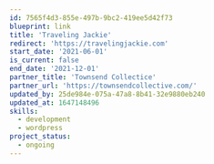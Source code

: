 ```yaml
---
id: 7565f4d3-855e-497b-9bc2-419ee5d42f73
blueprint: link
title: 'Traveling Jackie'
redirect: 'https://travelingjackie.com'
start_date: '2021-06-01'
is_current: false
end_date: '2021-12-01'
partner_title: 'Townsend Collectice'
partner_url: 'https://townsendcollective.com/'
updated_by: 25de984e-075a-47a8-8b41-32e9880eb240
updated_at: 1647148496
skills:
  - development
  - wordpress
project_status:
  - ongoing
---
```

